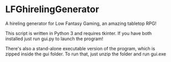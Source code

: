 # LFGhirelingGenerator
A hireling generator for Low Fantasy Gaming, an amazing tabletop RPG!

This script is written in Python 3 and requires tkinter. If you have both installed just run gui.py to launch the program! 

There's also a stand-alone executable version of the program, which is zipped inside the gui folder. To run that, just unzip the folder and run gui.exe


